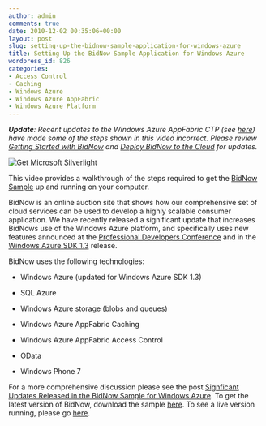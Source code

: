 ```yaml
---
author: admin
comments: true
date: 2010-12-02 00:35:06+00:00
layout: post
slug: setting-up-the-bidnow-sample-application-for-windows-azure
title: Setting Up the BidNow Sample Application for Windows Azure
wordpress_id: 826
categories:
- Access Control
- Caching
- Windows Azure
- Windows Azure AppFabric
- Windows Azure Platform
---
```


_**Update**: Recent updates to the Windows Azure AppFabric CTP (see _[_here_](http://blogs.msdn.com/b/windowsazureappfabric/archive/2010/12/14/windows-azure-appfabric-ctp-december-release-now-available.aspx)_) have made some of the steps shown in this video incorrect. Please review _[_Getting Started with BidNow_](http://code.msdn.microsoft.com/BidNowSample/Wiki/View.aspx?title=Getting%20Started%20with%20BidNow&referringTitle=Home)_ and _[_Deploy BidNow to the Cloud_](http://code.msdn.microsoft.com/BidNowSample/Wiki/View.aspx?title=Deploy%20BidNow%20to%20the%20Cloud&referringTitle=Getting%20Started%20with%20BidNow)_ for updates._

 

[ ![Get Microsoft Silverlight](http://go.microsoft.com/fwlink/?LinkId=108181) ](http://go.microsoft.com/fwlink/?LinkID=124807)

 

This video provides a walkthrough of the steps required to get the [BidNow Sample](http://code.msdn.microsoft.com/BidNowSample) up and running on your computer.

 

BidNow is an online auction site that shows how our comprehensive set of cloud services can be used to develop a highly scalable consumer application. We have recently released a significant update that increases BidNows use of the Windows Azure platform, and specifically uses new features announced at the [Professional Developers Conference](http://microsoftpdc.com/) and in the [Windows Azure SDK 1.3](http://www.microsoft.com/downloads/en/details.aspx?FamilyID=7a1089b6-4050-4307-86c4-9dadaa5ed018&displaylang=en) release.

 

BidNow uses the following technologies:

 

  
  * Windows Azure (updated for Windows Azure SDK 1.3) 
   
  * SQL Azure 
   
  * Windows Azure storage (blobs and queues) 
   
  * Windows Azure AppFabric Caching 
   
  * Windows Azure AppFabric Access Control 
   
  * OData 
   
  * Windows Phone 7 
 

For a more comprehensive discussion please see the post [Signficant Updates Released in the BidNow Sample for Windows Azure](http://www.wadewegner.com/2010/11/significant-updates-released-in-the-bidnow-sample-for-windows-azure/). To get the latest version of BidNow, download the sample [here](http://code.msdn.microsoft.com/BidNowSample/Release/ProjectReleases.aspx?ReleaseId=4160). To see a live version running, please go [here](http://bnow-sample.cloudapp.net/).
